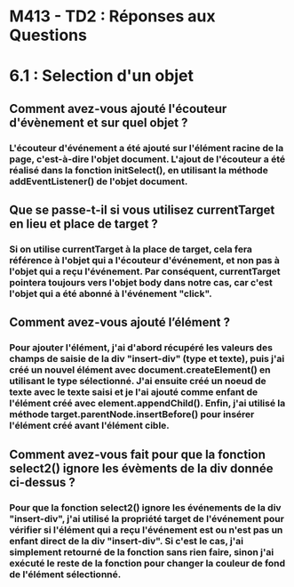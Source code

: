 # M413 - TD2 : Réponses aux Questions

# 6.1 : Selection d'un objet

## Comment avez-vous ajouté l'écouteur d'évènement et sur quel objet ?

### L'écouteur d'événement a été ajouté sur l'élément racine de la page, c'est-à-dire l'objet document. L'ajout de l'écouteur a été réalisé dans la fonction initSelect(), en utilisant la méthode addEventListener() de l'objet document.

## Que se passe-t-il si vous utilisez currentTarget en lieu et place de target ? 

### Si on utilise currentTarget à la place de target, cela fera référence à l'objet qui a l'écouteur d'événement, et non pas à l'objet qui a reçu l'événement. Par conséquent, currentTarget pointera toujours vers l'objet body dans notre cas, car c'est l'objet qui a été abonné à l'événement "click". 

## Comment avez-vous ajouté l’élément ?

### Pour ajouter l'élément, j'ai d'abord récupéré les valeurs des champs de saisie de la div "insert-div" (type et texte), puis j'ai créé un nouvel élément avec document.createElement() en utilisant le type sélectionné. J'ai ensuite créé un noeud de texte avec le texte saisi et je l'ai ajouté comme enfant de l'élément créé avec element.appendChild(). Enfin, j'ai utilisé la méthode target.parentNode.insertBefore() pour insérer l'élément créé avant l'élément cible.

## Comment avez-vous fait pour que la fonction select2() ignore les évèments de la div donnée ci-dessus ? 

### Pour que la fonction select2() ignore les événements de la div "insert-div", j'ai utilisé la propriété target de l'événement pour vérifier si l'élément qui a reçu l'événement est ou n'est pas un enfant direct de la div "insert-div". Si c'est le cas, j'ai simplement retourné de la fonction sans rien faire, sinon j'ai exécuté le reste de la fonction pour changer la couleur de fond de l'élément sélectionné.
